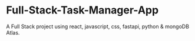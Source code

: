 # Full-Stack-Task-Manager-App
A Full Stack project using react, javascript, css, fastapi, python &amp; mongoDB Atlas.
